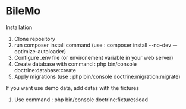 # BileMo

Installation

1. Clone repository
2. run composer install command (use : composer install --no-dev --optimize-autoloader)
3. Configure .env file (or environement variable in your web server)
4. Create database with command : php bin/console doctrine:database:create
5. Apply migrations (use : php bin/console doctrine:migration:migrate)

If you want use demo data, add datas with the fixtures
1. Use command : php bin/console doctrine:fixtures:load
